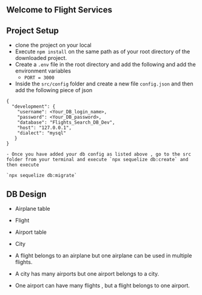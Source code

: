 ## Welcome to Flight Services

## Project Setup
- clone the project on your local
- Execute  `npm install` on the same path as of your root directory of the downloaded project.
- Create a `.env` file in the root directory and add the following and add the environment variables
  - `PORT = 3000`
- Inside the `src/config` folder and create a new file `config.json` and then add the following piece of json

```
{
  "development": {
    "username": <Your_DB_login_name>,
    "password": <Your_DB_password>,
    "database": "Flights_Search_DB_Dev",
    "host": "127.0.0.1",
    "dialect": "mysql"
   }
}
```

```
- Once you have added your db config as listed above , go to the src folder from your terminal and execute `npx sequelize db:create` and then execute

`npx sequelize db:migrate`
``` 


## DB Design 
  - Airplane table
  - Flight
  - Airport table
  - City 

  - A flight belongs to an airplane but one airplane can be used in multiple flights.
  - A city has many airports but one airport belongs to a city.
  - One airport can have many flights , but a flight belongs to one airport. 